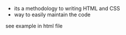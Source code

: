 - its a methodology to writing HTML and CSS
- way to easily maintain the code

see example in html file
